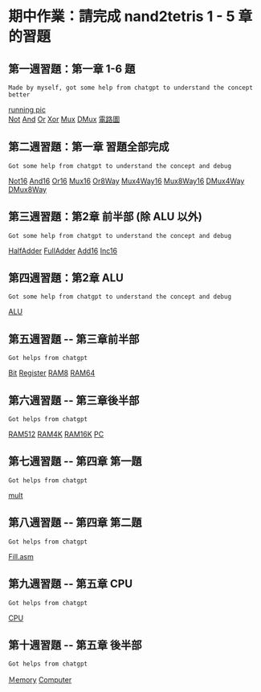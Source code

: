 # 期中作業：請完成 nand2tetris 1 - 5 章的習題

## 第一週習題：第一章 1-6 題
    Made by myself, got some help from chatgpt to understand the concept better
[running pic](https://github.com/julianalidya/_co/blob/master/01/run.png)<br />
[Not](https://github.com/julianalidya/_co/blob/master/01/Not.hdl)
[And](https://github.com/julianalidya/_co/blob/master/01/And.hdl)
[Or](https://github.com/julianalidya/_co/blob/master/01/Or.hdl)
[Xor](https://github.com/julianalidya/_co/blob/master/01/Xor.hdl)
[Mux](https://github.com/julianalidya/_co/blob/master/01/Mux.hdl)
[DMux](https://github.com/julianalidya/_co/blob/master/01/DMux.hdl)
[電路圖](https://github.com/julianalidya/_co/blob/master/01/HW%201.JPG)

## 第二週習題：第一章 習題全部完成
    Got some help from chatgpt to understand the concept and debug
[Not16](https://github.com/julianalidya/_co/blob/master/01/Not16.hdl)
[And16](https://github.com/julianalidya/_co/blob/master/01/And16.hdl)
[Or16](https://github.com/julianalidya/_co/blob/master/01/Or16.hdl)
[Mux16](https://github.com/julianalidya/_co/blob/master/01/Mux16.hdl)
[Or8Way](https://github.com/julianalidya/_co/blob/master/01/Or8Way.hdl)
[Mux4Way16](https://github.com/julianalidya/_co/blob/master/01/Mux4Way16.hdl)
[Mux8Way16](https://github.com/julianalidya/_co/blob/master/01/Mux8Way16.hdl)
[DMux4Way](https://github.com/julianalidya/_co/blob/master/01/DMux4Way.hdl)
[DMux8Way](https://github.com/julianalidya/_co/blob/master/01/DMux8Way.hdl)

## 第三週習題：第2章 前半部 (除 ALU 以外)
    Got some help from chatgpt to understand the concept and debug
[HalfAdder](https://github.com/julianalidya/_co/blob/master/02/HalfAdder.hdl)
[FullAdder](https://github.com/julianalidya/_co/blob/master/02/FullAdder.hdl)
[Add16](https://github.com/julianalidya/_co/blob/master/02/Add16.hdl)
[Inc16](https://github.com/julianalidya/_co/blob/master/02/Inc16.hdl)

## 第四週習題：第2章 ALU 
    Got some help from chatgpt to understand the concept and debug
[ALU](https://github.com/julianalidya/_co/blob/master/02/ALU.hdl)

## 第五週習題 -- 第三章前半部
    Got helps from chatgpt
[Bit](https://github.com/julianalidya/_co/blob/master/03/a/Bit.hdl)
[Register](https://github.com/julianalidya/_co/blob/master/03/a/Register.hdl)
[RAM8](https://github.com/julianalidya/_co/blob/master/03/a/RAM8.hdl)
[RAM64](https://github.com/julianalidya/_co/blob/master/03/a/RAM64.hdl)

## 第六週習題 -- 第三章後半部
    Got helps from chatgpt
[RAM512](https://github.com/julianalidya/_co/blob/master/03/b/RAM512.hdl)
[RAM4K](https://github.com/julianalidya/_co/blob/master/03/b/RAM4K.hdl)
[RAM16K](https://github.com/julianalidya/_co/blob/master/03/b/RAM16K.hdl)
[PC](https://github.com/julianalidya/_co/blob/master/03/a/PC.hdl)

## 第七週習題 -- 第四章 第一題
    Got helps from chatgpt
[mult](https://github.com/julianalidya/_co/tree/master/04/mult.asm)

## 第八週習題 -- 第四章 第二題
    Got helps from chatgpt
[Fill.asm](https://github.com/julianalidya/_co/blob/master/04/fill/Fill.asm)

## 第九週習題 -- 第五章 CPU
    Got helps from chatgpt
[CPU](https://github.com/julianalidya/_co/blob/master/05/CPU.hdl)

## 第十週習題 -- 第五章 後半部
    Got helps from chatgpt
[Ｍemory](https://github.com/julianalidya/_co/blob/master/05/Memory.hdl)
[Computer](https://github.com/julianalidya/_co/blob/master/05/Computer.hdl)
